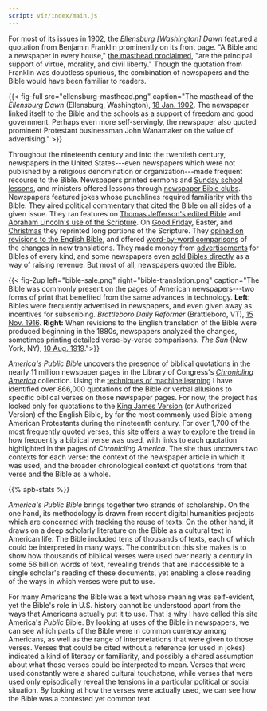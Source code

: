 ```yaml
---
script: viz/index/main.js
---
```


For most of its issues in 1902, the *Ellensburg \[Washington\] Dawn* featured a quotation from Benjamin Franklin prominently on its front page. "A Bible and a newspaper in every house," [the masthead proclaimed](https://chroniclingamerica.loc.gov/lccn/sn88085012/1902-01-18/ed-1/seq-1/), "are the principal support of virtue, morality, and civil liberty." Though the quotation from Franklin was doubtless spurious, the combination of newspapers and the Bible would have been familiar to readers.

{{< fig-full src="ellensburg-masthead.png" caption="The masthead of the *Ellensburg Dawn* (Ellensburg, Washington), [18 Jan. 1902](https://chroniclingamerica.loc.gov/lccn/sn88085012/1902-01-18/ed-1/seq-1/). The newspaper linked itself to the Bible and the schools as a support of freedom and good government. Perhaps even more self-servingly, the newspaper also quoted prominent Protestant businessman John Wanamaker on the value of advertising." >}}

Throughout the nineteenth century and into the twentieth century, newspapers in the United States---even newspapers which were not published by a religious denomination or organization---made frequent recourse to the Bible. Newspapers printed sermons and [Sunday school lessons](https://chroniclingamerica.loc.gov/lccn/sn87076843/1919-09-18/ed-1/seq-3/), and ministers offered lessons through [newspaper Bible clubs](https://chroniclingamerica.loc.gov/lccn/sn93052980/1909-02-19/ed-1/seq-3/). Newspapers featured jokes whose punchlines required familiarity with the Bible. They aired political commentary that cited the Bible on all sides of a given issue. They ran features on [Thomas Jefferson's edited Bible](http://chroniclingamerica.loc.gov/lccn/sn84020274/1902-06-01/ed-1/seq-44/) and [Abraham Lincoln's use of the Scripture](http://chroniclingamerica.loc.gov/lccn/sn85042462/1909-02-14/ed-1/seq-53/). On [Good Friday](http://chroniclingamerica.loc.gov/lccn/sn85058397/1913-03-21/ed-1/seq-5/), Easter, and [Christmas](http://chroniclingamerica.loc.gov/lccn/sn83045160/1871-12-25/ed-1/seq-1/) they reprinted long portions of the Scripture. They [opined on revisions to the English Bible](http://chroniclingamerica.loc.gov/lccn/sn83030431/1919-08-10/ed-1/seq-25/), and offered [word-by-word comparisons](http://chroniclingamerica.loc.gov/lccn/sn85042331/1881-05-20/ed-1/seq-6/) of the changes in new translations. They made money from [advertisements](http://chroniclingamerica.loc.gov/lccn/sn83045433/1918-02-10/ed-1/seq-18/) for Bibles of every kind, and some newspapers even [sold Bibles directly](http://chroniclingamerica.loc.gov/lccn/sn86071593/1916-11-15/ed-1/seq-6/) as a way of raising revenue. But most of all, newspapers quoted the Bible.

{{< fig-2up left="bible-sale.png" right="bible-translation.png" caption="The Bible was commonly present on the pages of American newspapers---two forms of print that benefited from the same advances in technology. **Left:** Bibles were frequently advertised in newspapers, and even given away as incentives for subscribing. *Brattleboro Daily Reformer* (Brattleboro, VT), [15 Nov. 1916](https://chroniclingamerica.loc.gov/lccn/sn86071593/1916-11-15/ed-1/seq-6/). **Right:** When revisions to the English translation of the Bible were produced beginning in the 1880s, newspapers analyzed the changes, sometimes printing detailed verse-by-verse comparisons. *The Sun* (New York, NY), [10 Aug. 1919](https://chroniclingamerica.loc.gov/lccn/sn83030431/1919-08-10/ed-1/seq-25/).">}}

*America's Public Bible* uncovers the presence of biblical quotations in the nearly 11 million newspaper pages in the Library of Congress's *[Chronicling America](http://chroniclingamerica.loc.gov/)* collection. Using the [techniques of machine learning](methods.html) I have identified over 866,000 quotations of the Bible or verbal allusions to specific biblical verses on those newspaper pages. For now, the project has looked only for quotations to the [King James Version](https://en.wikipedia.org/wiki/King_James_Version) (or Authorized Version) of the English Bible, by far the most commonly used Bible among American Protestants during the nineteenth century. For over 1,700 of the most frequently quoted verses, this site offers [a way to explore](exploration.html) the trend in how frequently a biblical verse was used, with links to each quotation highlighted in the pages of *Chronicling America*. The site thus uncovers two contexts for each verse: the context of the newspaper article in which it was used, and the broader chronological context of quotations from that verse and the Bible as a whole.

{{% apb-stats %}}

*America's Public Bible* brings together two strands of scholarship. On the one hand, its methodology is drawn from recent digital humanities projects which are concerned with tracking the reuse of texts. On the other hand, it draws on a deep scholarly literature on the Bible as a cultural text in American life. The Bible included tens of thousands of texts, each of which could be interpreted in many ways. The contribution this site makes is to show how thousands of biblical verses were used over nearly a century in some 56 billion words of text, revealing trends that are inaccessible to a single scholar's reading of these documents, yet enabling a close reading of the ways in which verses were put to use.

For many Americans the Bible was a text whose meaning was self-evident, yet the Bible's role in U.S. history cannot be understood apart from the ways that Americans actually put it to use. That is why I have called this site America's *Public* Bible. By looking at uses of the Bible in newspapers, we can see which parts of the Bible were in common currency among Americans, as well as the range of interpretations that were given to those verses. Verses that could be cited without a reference (or used in jokes) indicated a kind of literacy or familiarity, and possibly a shared assumption about what those verses could be interpreted to mean. Verses that were used constantly were a shared cultural touchstone, while verses that were used only episodically reveal the tensions in a particular political or social situation. By looking at how the verses were actually used, we can see how the Bible was a contested yet common text.
